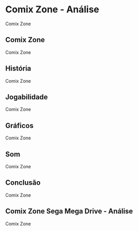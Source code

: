 ---
---

# Comix Zone - Análise

Comix Zone

## Comix Zone

Comix Zone

## História

Comix Zone

## Jogabilidade

Comix Zone

## Gráficos

Comix Zone

## Som

Comix Zone

## Conclusão

Comix Zone

## Comix Zone Sega Mega Drive - Análise

Comix Zone

